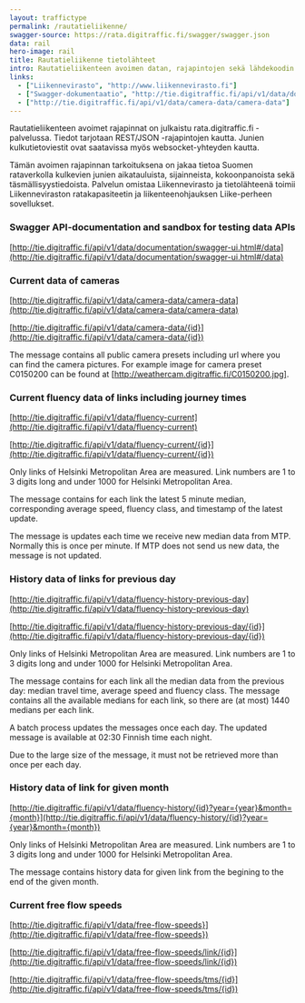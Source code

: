 ```yaml
---
layout: traffictype
permalink: /rautatieliikenne/
swagger-source: https://rata.digitraffic.fi/swagger/swagger.json
data: rail
hero-image: rail
title: Rautatieliikenne tietolähteet
intro: Rautatieliikenteen avoimen datan, rajapintojen sekä lähdekoodin tietolähteet.
links:
  - ["Liikennevirasto", "http://www.liikennevirasto.fi"]
  - ["Swagger-dokumentaatio", "http://tie.digitraffic.fi/api/v1/data/documentation/swagger-ui.html#/data"]
  - ["http://tie.digitraffic.fi/api/v1/data/camera-data/camera-data"]
---
```


Rautatieliikenteen avoimet rajapinnat on julkaistu rata.digitraffic.fi -palvelussa. Tiedot tarjotaan REST/JSON -rajapintojen kautta. Junien kulkutietoviestit ovat saatavissa myös websocket-yhteyden kautta.

Tämän avoimen rajapinnan tarkoituksena on jakaa tietoa Suomen rataverkolla kulkevien junien aikatauluista, sijainneista, kokoonpanoista sekä täsmällisyystiedoista. Palvelun omistaa Liikennevirasto ja tietolähteenä toimii Liikenneviraston ratakapasiteetin ja liikenteenohjauksen Liike-perheen sovellukset.

### Swagger API-documentation and sandbox for testing data APIs

[http://tie.digitraffic.fi/api/v1/data/documentation/swagger-ui.html#/data](http://tie.digitraffic.fi/api/v1/data/documentation/swagger-ui.html#/data)

### Current data of cameras

[http://tie.digitraffic.fi/api/v1/data/camera-data/camera-data](http://tie.digitraffic.fi/api/v1/data/camera-data/camera-data)

[http://tie.digitraffic.fi/api/v1/data/camera-data/{id}](http://tie.digitraffic.fi/api/v1/data/camera-data/{id})

The message contains all public camera presets including url where you can find the camera pictures. For example image for camera preset C0150200 can be found at [http://weathercam.digitraffic.fi/C0150200.jpg].

### Current fluency data of links including journey times

[http://tie.digitraffic.fi/api/v1/data/fluency-current](http://tie.digitraffic.fi/api/v1/data/fluency-current)

[http://tie.digitraffic.fi/api/v1/data/fluency-current/{id}](http://tie.digitraffic.fi/api/v1/data/fluency-current/{id})

Only links of Helsinki Metropolitan Area are measured. Link numbers are 1 to 3 digits long and under 1000 for Helsinki Metropolitan Area.

The message contains for each link the latest 5 minute median, corresponding average speed, fluency class, and timestamp of the latest update.

The message is updates each time we receive new median data from MTP. Normally this is once per minute. If MTP does not send us new data, the message is not updated.

### History data of links for previous day

[http://tie.digitraffic.fi/api/v1/data/fluency-history-previous-day](http://tie.digitraffic.fi/api/v1/data/fluency-history-previous-day)

[http://tie.digitraffic.fi/api/v1/data/fluency-history-previous-day/{id}](http://tie.digitraffic.fi/api/v1/data/fluency-history-previous-day/{id})

Only links of Helsinki Metropolitan Area are measured. Link numbers are 1 to 3 digits long and under 1000 for Helsinki Metropolitan Area.

The message contains for each link all the median data from the previous day: median travel time, average speed and fluency class. The message contains all the available medians for each link, so there are (at most) 1440 medians per each link.

A batch process updates the messages once each day. The updated message is available at 02:30 Finnish time each night.

Due to the large size of the message, it must not be retrieved more than once per each day.

### History data of link for given month

[http://tie.digitraffic.fi/api/v1/data/fluency-history/{id}?year={year}&month={month}](http://tie.digitraffic.fi/api/v1/data/fluency-history/{id}?year={year}&month={month})

Only links of Helsinki Metropolitan Area are measured. Link numbers are 1 to 3 digits long and under 1000 for Helsinki Metropolitan Area.

The message contains history data for given link from the begining to the end of the given month.

### Current free flow speeds

[http://tie.digitraffic.fi/api/v1/data/free-flow-speeds}](http://tie.digitraffic.fi/api/v1/data/free-flow-speeds})

[http://tie.digitraffic.fi/api/v1/data/free-flow-speeds/link/{id}](http://tie.digitraffic.fi/api/v1/data/free-flow-speeds/link/{id})

[http://tie.digitraffic.fi/api/v1/data/free-flow-speeds/tms/{id}](http://tie.digitraffic.fi/api/v1/data/free-flow-speeds/tms/{id})
